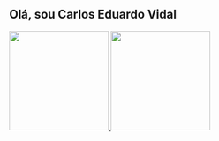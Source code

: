## Olá, sou Carlos Eduardo Vidal

 <div>
  <a href="https://github.com/carlosvidal87">
  <img height="180em" src="https://github-readme-stats.vercel.app/api?username=carlosvidal87&show_icons=true&theme=tokyonight&include_all_commits=true&count_private=true"/>
  <img height="180em" src="https://github-readme-stats.vercel.app/api/top-langs/?username=carlosvidal87&layout=compact&langs_count=16&theme=tokyonight"/>
</div>
